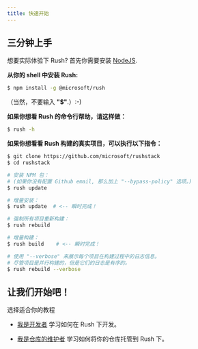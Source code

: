 ```yaml
---
title: 快速开始
---
```


## 三分钟上手

想要实际体验下 Rush? 首先你需要安装 [NodeJS](https://nodejs.org/en/download/).

**从你的 shell 中安装 Rush:**

```sh
$ npm install -g @microsoft/rush
```

（当然，不要输入 **"$"**.）:-)

**如果你想看 Rush 的命令行帮助，请这样做：**

```sh
$ rush -h
```

**如果你想看看 Rush 构建的真实项目，可以执行以下指令：**

```sh
$ git clone https://github.com/microsoft/rushstack
$ cd rushstack

# 安装 NPM 包：
# (如果你没有配置 Github email, 那么加上 "--bypass-policy" 选项。)
$ rush update

# 增量安装：
$ rush update  # <-- 瞬时完成！

# 强制所有项目重新构建：
$ rush rebuild

# 增量构建：
$ rush build    # <-- 瞬时完成！

# 使用 "--verbose" 来展示每个项目在构建过程中的日志信息。
# 尽管项目是并行构建的，但是它们的日志是有序的。
$ rush rebuild --verbose
```

## 让我们开始吧！

选择适合你的教程

- [我是开发者](../developer/new_developer.md) 学习如何在 Rush 下开发。

- [我是仓库的维护者](../maintainer/setup_new_repo.md) 学习如何将你的仓库托管到 Rush 下。
